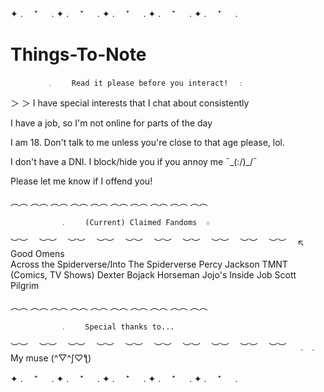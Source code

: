    ✦ . 　⁺ 　 . ✦ . 　⁺ 　 . ✦ . 　⁺ 　 . ✦ . 　⁺ 　 . ✦ . 　⁺ 　 . 
# Things-To-Note
            ﹒    Read it please before you interact!  ﹕

  ＞ ＞ I have special interests that I chat about consistently
  
  I have a job, so I'm not online for parts of the day
  
  I am 18. Don't talk to me unless you're close to that age please, lol.
  
  I don't have a DNI. I block/hide you if you annoy me ¯\_(:/)_/¯
  
  Please let me know if I offend you!
   
   ︵︵   ︵︵   ︵︵   ︵︵   ︵︵   ︵︵   ︵︵   ︵︵   ︵︵  ︵︵
   
               ﹒    (Current) Claimed Fandoms  ☆                        
   ︶︶　 ︶︶　 ︶︶　 ︶︶　 ︶︶　 ︶︶　 ︶︶　 ︶︶　 ︶︶　 ︶︶　 
                                   ↖
 Good Omens                            
                      Across the Spiderverse/Into The Spiderverse
        Percy Jackson
                                 TMNT (Comics, TV Shows)
            Dexter
                        Bojack Horseman            Jojo's
            Inside Job               Scott Pilgrim

   ︵︵   ︵︵   ︵︵   ︵︵   ︵︵   ︵︵   ︵︵   ︵︵   ︵︵  ︵︵
   
               ﹒    Special thanks to...   
   ︶︶　 ︶︶　 ︶︶　 ︶︶　 ︶︶　 ︶︶　 ︶︶　 ︶︶　 ︶︶　 ︶︶　
﹒                                                                ﹒  
                          My muse (^▽^ʃ♡ƪ)
                          
   ✦ . 　⁺ 　 . ✦ . 　⁺ 　 . ✦ . 　⁺ 　 . ✦ . 　⁺ 　 . ✦ . 　⁺ 　 . 
